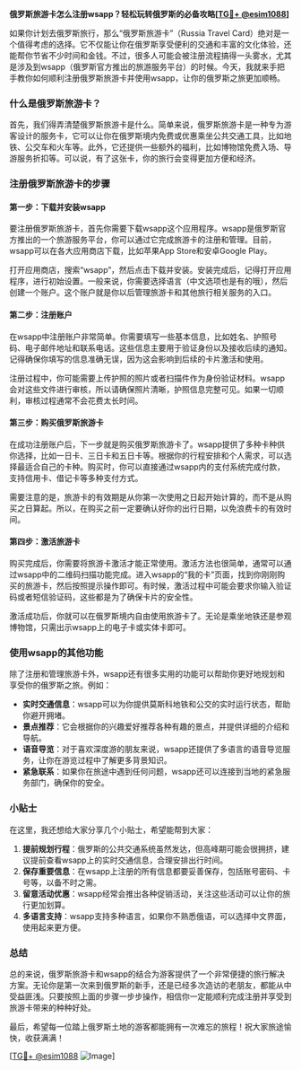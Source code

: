 **俄罗斯旅游卡怎么注册wsapp？轻松玩转俄罗斯的必备攻略[[TG💪+ @esim1088](https://t.me/s/esim1088)]**

如果你计划去俄罗斯旅行，那么“俄罗斯旅游卡”（Russia Travel Card）绝对是一个值得考虑的选择。它不仅能让你在俄罗斯享受便利的交通和丰富的文化体验，还能帮你节省不少时间和金钱。不过，很多人可能会被注册流程搞得一头雾水，尤其是涉及到wsapp（俄罗斯官方推出的旅游服务平台）的时候。今天，我就来手把手教你如何顺利注册俄罗斯旅游卡并使用wsapp，让你的俄罗斯之旅更加顺畅。

### 什么是俄罗斯旅游卡？

首先，我们得弄清楚俄罗斯旅游卡是什么。简单来说，俄罗斯旅游卡是一种专为游客设计的服务卡，它可以让你在俄罗斯境内免费或优惠乘坐公共交通工具，比如地铁、公交车和火车等。此外，它还提供一些额外的福利，比如博物馆免费入场、导游服务折扣等。可以说，有了这张卡，你的旅行会变得更加方便和经济。

### 注册俄罗斯旅游卡的步骤

#### 第一步：下载并安装wsapp

要注册俄罗斯旅游卡，首先你需要下载wsapp这个应用程序。wsapp是俄罗斯官方推出的一个旅游服务平台，你可以通过它完成旅游卡的注册和管理。目前，wsapp可以在各大应用商店下载，比如苹果App Store和安卓Google Play。

打开应用商店，搜索“wsapp”，然后点击下载并安装。安装完成后，记得打开应用程序，进行初始设置。一般来说，你需要选择语言（中文选项也是有的哦），然后创建一个账户。这个账户就是你以后管理旅游卡和其他旅行相关服务的入口。

#### 第二步：注册账户

在wsapp中注册账户非常简单。你需要填写一些基本信息，比如姓名、护照号码、电子邮件地址和联系电话。这些信息主要用于验证身份以及接收后续的通知。记得确保你填写的信息准确无误，因为这会影响到后续的卡片激活和使用。

注册过程中，你可能需要上传护照的照片或者扫描件作为身份验证材料。wsapp会对这些文件进行审核，所以请确保照片清晰，护照信息完整可见。如果一切顺利，审核过程通常不会花费太长时间。

#### 第三步：购买俄罗斯旅游卡

在成功注册账户后，下一步就是购买俄罗斯旅游卡了。wsapp提供了多种卡种供你选择，比如一日卡、三日卡和五日卡等。根据你的行程安排和个人需求，可以选择最适合自己的卡种。购买时，你可以直接通过wsapp内的支付系统完成付款，支持信用卡、借记卡等多种支付方式。

需要注意的是，旅游卡的有效期是从你第一次使用之日起开始计算的，而不是从购买之日算起。所以，在购买之前一定要确认好你的出行日期，以免浪费卡的有效时间。

#### 第四步：激活旅游卡

购买完成后，你需要将旅游卡激活才能正常使用。激活方法也很简单，通常可以通过wsapp中的二维码扫描功能完成。进入wsapp的“我的卡”页面，找到你刚刚购买的旅游卡，然后按照提示操作即可。有时候，激活过程中可能会要求你输入验证码或者短信验证码，这些都是为了确保卡片的安全性。

激活成功后，你就可以在俄罗斯境内自由使用旅游卡了。无论是乘坐地铁还是参观博物馆，只需出示wsapp上的电子卡或实体卡即可。

### 使用wsapp的其他功能

除了注册和管理旅游卡外，wsapp还有很多实用的功能可以帮助你更好地规划和享受你的俄罗斯之旅。例如：

- **实时交通信息**：wsapp可以为你提供莫斯科地铁和公交的实时运行状态，帮助你避开拥堵。
- **景点推荐**：它会根据你的兴趣爱好推荐各种有趣的景点，并提供详细的介绍和导航。
- **语音导览**：对于喜欢深度游的朋友来说，wsapp还提供了多语言的语音导览服务，让你在游览过程中了解更多背景知识。
- **紧急联系**：如果你在旅途中遇到任何问题，wsapp还可以连接到当地的紧急服务部门，确保你的安全。

### 小贴士

在这里，我还想给大家分享几个小贴士，希望能帮到大家：

1. **提前规划行程**：俄罗斯的公共交通系统虽然发达，但高峰期可能会很拥挤，建议提前查看wsapp上的实时交通信息，合理安排出行时间。
2. **保存重要信息**：在wsapp上注册的所有信息都要妥善保存，包括账号密码、卡号等，以备不时之需。
3. **留意活动优惠**：wsapp经常会推出各种促销活动，关注这些活动可以让你的旅行更加划算。
4. **多语言支持**：wsapp支持多种语言，如果你不熟悉俄语，可以选择中文界面，使用起来更方便。

### 总结

总的来说，俄罗斯旅游卡和wsapp的结合为游客提供了一个非常便捷的旅行解决方案。无论你是第一次来到俄罗斯的新手，还是已经多次造访的老朋友，都能从中受益匪浅。只要按照上面的步骤一步步操作，相信你一定能顺利完成注册并享受到旅游卡带来的种种好处。

最后，希望每一位踏上俄罗斯土地的游客都能拥有一次难忘的旅程！祝大家旅途愉快，收获满满！

[[TG💪+ @esim1088](https://t.me/s/esim1088) ![Image](https://i.postimg.cc/4NQfJmqS/Snipaste-2025-05-13-00-14-12.png)]